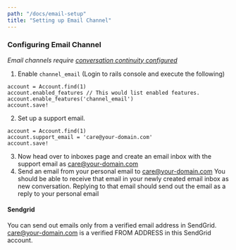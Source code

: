 ```yaml
---
path: "/docs/email-setup"
title: "Setting up Email Channel"
---
```


### Configuring Email Channel

*Email channels require [conversation continuity configured](/docs/conversation-continuity)*

1. Enable `channel_email` (Login to rails console and execute the following)

```
account = Account.find(1)
account.enabled_features // This would list enabled features.
account.enable_features('channel_email')
account.save!
```

2. Set up a support email.

```
account = Account.find(1)
account.support_email = 'care@your-domain.com'
account.save!
```

3. Now head over to inboxes page and create an email inbox with the support email as care@your-domain.com
4. Send an email from your personal email to care@your-domain.com You should be able to receive that email in your newly created email inbox as new conversation. Replying to that email should send out the email as a reply to your personal email


#### Sendgrid

You can send out emails only from a verified email address in SendGrid. care@your-domain.com is a verified FROM ADDRESS in this SendGrid account. 
